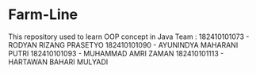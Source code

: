 # Farm-Line
This repository used to learn OOP concept in Java
Team : 
182410101073 - RODYAN RIZANG PRASETYO
182410101090 - AYUNINDYA MAHARANI PUTRI
182410101093 - MUHAMMAD AMRI ZAMAN
182410101113 - HARTAWAN BAHARI MULYADI
